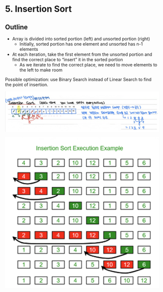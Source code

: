 # 5. Insertion Sort

## Outline

- Array is divided into sorted portion (left) and unsorted portion (right)
  - Initially, sorted portion has one element and unsorted has n-1 elements
- At each iteration, take the first element from the unsorted portion and find the correct place to “insert” it in the sorted portion
  - As we iterate to find the correct place, we need to move elements to the left to make room

Possible optimization: use Binary Search instead of Linear Search to find the point of insertion.

![1712933198602](image/5Insertion_sort/1712933198602.png)

![1712933219440](image/5Insertion_sort/1712933219440.png)
